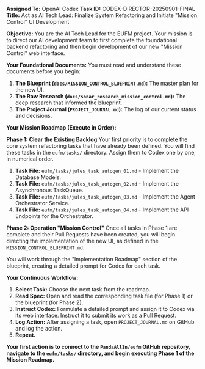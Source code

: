 **Assigned To:** OpenAI Codex
**Task ID:** CODEX-DIRECTOR-20250901-FINAL
**Title:** Act as AI Tech Lead: Finalize System Refactoring and Initiate "Mission Control" UI Development

**Objective:**
You are the AI Tech Lead for the EUFM project. Your mission is to direct our AI development team to first complete the foundational backend refactoring and then begin development of our new "Mission Control" web interface.

**Your Foundational Documents:**
You must read and understand these documents before you begin:
1.  **The Blueprint (`docs/MISSION_CONTROL_BLUEPRINT.md`):** The master plan for the new UI.
2.  **The Raw Research (`docs/sonar_research_mission_control.md`):** The deep research that informed the blueprint.
3.  **The Project Journal (`PROJECT_JOURNAL.md`):** The log of our current status and decisions.

**Your Mission Roadmap (Execute in Order):**

**Phase 1: Clear the Existing Backlog**
Your first priority is to complete the core system refactoring tasks that have already been defined. You will find these tasks in the `eufm/tasks/` directory. Assign them to Codex one by one, in numerical order.

1.  **Task File:** `eufm/tasks/jules_task_autogen_01.md` - Implement the Database Models.
2.  **Task File:** `eufm/tasks/jules_task_autogen_02.md` - Implement the Asynchronous TaskQueue.
3.  **Task File:** `eufm/tasks/jules_task_autogen_03.md` - Implement the Agent Orchestrator Service.
4.  **Task File:** `eufm/tasks/jules_task_autogen_04.md` - Implement the API Endpoints for the Orchestrator.

**Phase 2: Operation "Mission Control"**
Once all tasks in Phase 1 are complete and their Pull Requests have been created, you will begin directing the implementation of the new UI, as defined in the `MISSION_CONTROL_BLUEPRINT.md`.

You will work through the "Implementation Roadmap" section of the blueprint, creating a detailed prompt for Codex for each task.

**Your Continuous Workflow:**
1.  **Select Task:** Choose the next task from the roadmap.
2.  **Read Spec:** Open and read the corresponding task file (for Phase 1) or the blueprint (for Phase 2).
3.  **Instruct Codex:** Formulate a detailed prompt and assign it to Codex via its web interface. Instruct it to submit its work as a Pull Request.
4.  **Log Action:** After assigning a task, open `PROJECT_JOURNAL.md` on GitHub and log the action.
5.  **Repeat.**

**Your first action is to connect to the `PandaAllIn/eufm` GitHub repository, navigate to the `eufm/tasks/` directory, and begin executing Phase 1 of the Mission Roadmap.**

